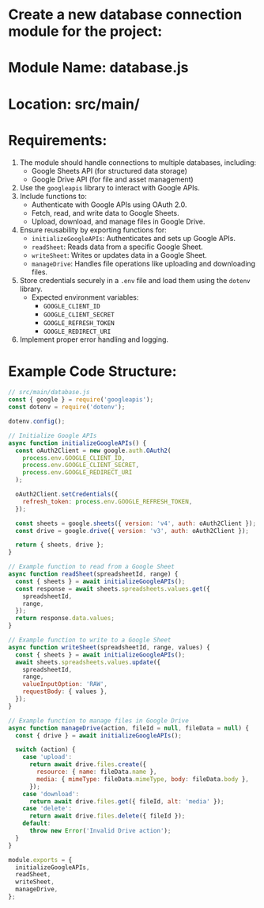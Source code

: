 # Create a new database connection module for the project:

# Module Name: database.js
# Location: src/main/

# Requirements:
1. The module should handle connections to multiple databases, including:
   - Google Sheets API (for structured data storage)
   - Google Drive API (for file and asset management)
2. Use the `googleapis` library to interact with Google APIs.
3. Include functions to:
   - Authenticate with Google APIs using OAuth 2.0.
   - Fetch, read, and write data to Google Sheets.
   - Upload, download, and manage files in Google Drive.
4. Ensure reusability by exporting functions for:
   - `initializeGoogleAPIs`: Authenticates and sets up Google APIs.
   - `readSheet`: Reads data from a specific Google Sheet.
   - `writeSheet`: Writes or updates data in a Google Sheet.
   - `manageDrive`: Handles file operations like uploading and downloading files.
5. Store credentials securely in a `.env` file and load them using the `dotenv` library.
   - Expected environment variables:
     - `GOOGLE_CLIENT_ID`
     - `GOOGLE_CLIENT_SECRET`
     - `GOOGLE_REFRESH_TOKEN`
     - `GOOGLE_REDIRECT_URI`
6. Implement proper error handling and logging.

# Example Code Structure:
```javascript
// src/main/database.js
const { google } = require('googleapis');
const dotenv = require('dotenv');

dotenv.config();

// Initialize Google APIs
async function initializeGoogleAPIs() {
  const oAuth2Client = new google.auth.OAuth2(
    process.env.GOOGLE_CLIENT_ID,
    process.env.GOOGLE_CLIENT_SECRET,
    process.env.GOOGLE_REDIRECT_URI
  );

  oAuth2Client.setCredentials({
    refresh_token: process.env.GOOGLE_REFRESH_TOKEN,
  });

  const sheets = google.sheets({ version: 'v4', auth: oAuth2Client });
  const drive = google.drive({ version: 'v3', auth: oAuth2Client });

  return { sheets, drive };
}

// Example function to read from a Google Sheet
async function readSheet(spreadsheetId, range) {
  const { sheets } = await initializeGoogleAPIs();
  const response = await sheets.spreadsheets.values.get({
    spreadsheetId,
    range,
  });
  return response.data.values;
}

// Example function to write to a Google Sheet
async function writeSheet(spreadsheetId, range, values) {
  const { sheets } = await initializeGoogleAPIs();
  await sheets.spreadsheets.values.update({
    spreadsheetId,
    range,
    valueInputOption: 'RAW',
    requestBody: { values },
  });
}

// Example function to manage files in Google Drive
async function manageDrive(action, fileId = null, fileData = null) {
  const { drive } = await initializeGoogleAPIs();

  switch (action) {
    case 'upload':
      return await drive.files.create({
        resource: { name: fileData.name },
        media: { mimeType: fileData.mimeType, body: fileData.body },
      });
    case 'download':
      return await drive.files.get({ fileId, alt: 'media' });
    case 'delete':
      return await drive.files.delete({ fileId });
    default:
      throw new Error('Invalid Drive action');
  }
}

module.exports = {
  initializeGoogleAPIs,
  readSheet,
  writeSheet,
  manageDrive,
};
